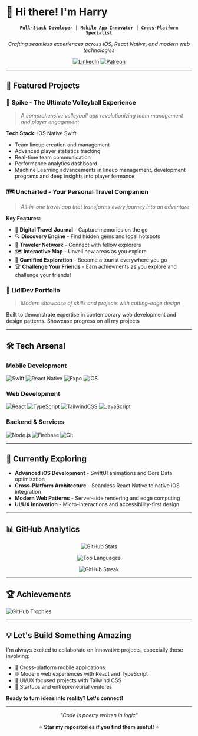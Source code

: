 # 👋 Hi there! I'm Harry

<div align="center">
  
**`Full-Stack Developer | Mobile App Innovator | Cross-Platform Specialist`**

*Crafting seamless experiences across iOS, React Native, and modern web technologies*

[![LinkedIn](https://img.shields.io/badge/LinkedIn-0077B5?style=for-the-badge&logo=linkedin&logoColor=white)](https://www.linkedin.com/in/harry-liddle-450a1b233/)
[![Patreon](https://img.shields.io/badge/Patreon-F96854?style=for-the-badge&logo=patreon&logoColor=white)](https://www.patreon.com/SpikeVolleyBall)

</div>

---

## 🚀 Featured Projects

### 🏐 **Spike** - The Ultimate Volleyball Experience
> *A comprehensive volleyball app revolutionizing team management and player engagement*

**Tech Stack:** iOS Native Swift
- Team lineup creation and management
- Advanced player statistics tracking
- Real-time team communication
- Performance analytics dashboard
- Machine Learning advancements in lineup management, development programs and deep insights into player formance

### 🗺️ **Uncharted** - Your Personal Travel Companion
> *All-in-one travel app that transforms every journey into an adventure*

**Key Features:**
- 📝 **Digital Travel Journal** - Capture memories on the go
- 🔍 **Discovery Engine** - Find hidden gems and local hotspots  
- 👥 **Traveler Network** - Connect with fellow explorers
- 🗺️ **Interactive Map** - Unveil new areas as you explore
- 🎯 **Gamified Exploration** - Become a tourist everywhere you go
- 🏆 **Challenge Your Friends** - Earn achievments as you explore and challenge your friends!

### 💼 **LidlDev Portfolio**
> *Modern showcase of skills and projects with cutting-edge design*

Built to demonstrate expertise in contemporary web development and design patterns.
Showcase progress on all my projects 

---

## 🛠️ Tech Arsenal

### **Mobile Development**
![Swift](https://img.shields.io/badge/Swift-FA7343?style=for-the-badge&logo=swift&logoColor=white)
![React Native](https://img.shields.io/badge/React_Native-20232A?style=for-the-badge&logo=react&logoColor=61DAFB)
![Expo](https://img.shields.io/badge/Expo-000020?style=for-the-badge&logo=expo&logoColor=white)
![iOS](https://img.shields.io/badge/iOS-000000?style=for-the-badge&logo=ios&logoColor=white)

### **Web Development**
![React](https://img.shields.io/badge/React-20232A?style=for-the-badge&logo=react&logoColor=61DAFB)
![TypeScript](https://img.shields.io/badge/TypeScript-007ACC?style=for-the-badge&logo=typescript&logoColor=white)
![TailwindCSS](https://img.shields.io/badge/Tailwind_CSS-38B2AC?style=for-the-badge&logo=tailwind-css&logoColor=white)
![JavaScript](https://img.shields.io/badge/JavaScript-F7DF1E?style=for-the-badge&logo=javascript&logoColor=black)

### **Backend & Services**
![Node.js](https://img.shields.io/badge/Node.js-43853D?style=for-the-badge&logo=node.js&logoColor=white)
![Firebase](https://img.shields.io/badge/Firebase-FFCA28?style=for-the-badge&logo=firebase&logoColor=black)
![Git](https://img.shields.io/badge/Git-F05032?style=for-the-badge&logo=git&logoColor=white)

---

## 🌱 Currently Exploring

- **Advanced iOS Development** - SwiftUI animations and Core Data optimization
- **Cross-Platform Architecture** - Seamless React Native to native iOS integration  
- **Modern Web Patterns** - Server-side rendering and edge computing
- **UI/UX Innovation** - Micro-interactions and accessibility-first design

---

## 📊 GitHub Analytics

<div align="center">
  
![GitHub Stats](https://github-readme-stats.vercel.app/api?username=LidlDevs&show_icons=true&theme=tokyonight&hide_border=true&bg_color=0D1117)

![Top Languages](https://github-readme-stats.vercel.app/api/top-langs/?username=LidlDev&layout=compact&theme=tokyonight&hide_border=true&bg_color=0D1117)

![GitHub Streak](https://github-readme-streak-stats.herokuapp.com/?user=LidlDev&theme=tokyonight&hide_border=true&background=0D1117)

</div>

---

## 🏆 Achievements

![GitHub Trophies](https://github-profile-trophy.vercel.app/?username=LidlDev&theme=tokyonight&no-frame=true&no-bg=true&margin-w=4&row=1)

---

## 💡 Let's Build Something Amazing

I'm always excited to collaborate on innovative projects, especially those involving:
- 📱 Cross-platform mobile applications
- 🌐 Modern web experiences with React and TypeScript
- 🎨 UI/UX focused projects with Tailwind CSS
- 🚀 Startups and entrepreneurial ventures

**Ready to turn ideas into reality? Let's connect!**

---

<div align="center">
  
*"Code is poetry written in logic"*

⭐ **Star my repositories if you find them useful!** ⭐

</div>
